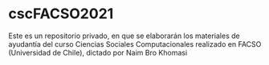 # cscFACSO2021
Este es un repositorio privado, en que se elaborarán los materiales de ayudantía del curso Ciencias Sociales Computacionales realizado en FACSO (Universidad de Chile), 
dictado por Naim Bro Khomasi

